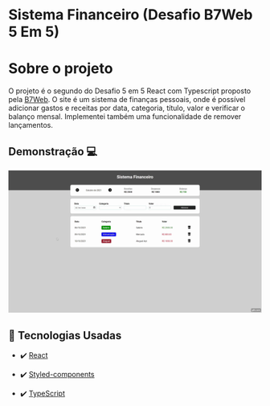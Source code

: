 # Sistema Financeiro (Desafio B7Web 5 Em 5)
# Sobre o projeto

O projeto é o segundo do Desafio 5 em 5 React com Typescript proposto pela <a href="https://b7web.com.br/fullstack/">B7Web</a>. O site é um sistema de finanças pessoais, onde é possível adicionar gastos e receitas por data, categoria, título, valor e verificar o balanço mensal. Implementei também uma funcionalidade de remover lançamentos. 

## Demonstração 💻
 <img src="./github/ProjectGif.gif" alt="gif">


## 🚀 Tecnologias Usadas

- ✔️ [React](https://pt-br.reactjs.org/)

- ✔️ [Styled-components](https://styled-components.com/docs/basics#installation)

- ✔️ [TypeScript](https://www.typescriptlang.org/)


